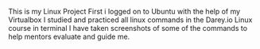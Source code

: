 This is my Linux Project
First i logged on to Ubuntu with the help of my Virtualbox
I studied and practiced all linux commands in the Darey.io Linux course in terminal
I have taken screenshots of some of the commands to help mentors evaluate and guide me.
